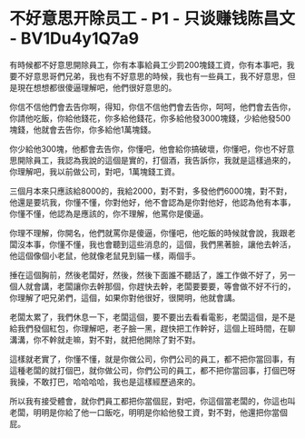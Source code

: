 # 不好意思开除员工 - P1 - 只谈赚钱陈昌文 - BV1Du4y1Q7a9

有時候都不好意思開除員工，你有本事給員工少罰200塊錢工資，你有本事吧，我要不好意思哥們兄弟，我也有不好意思的時候，我也有一些員工，我不好意思，但是現在想想都很傻逼理解吧，他們很好意思的。

你信不信他們會去告你啊，得知，你信不信他們會去告你，呵呵，他們會去告你，你請他吃飯，你給他錢花，你多給他錢花，你多給他發3000塊錢，少給他發500塊錢，他就會去告你，你多給他1萬塊錢。

你少給他300塊，他都會去告你，你懂吧，他會給你搞破壞，你懂吧，你也不好意思開除員工，我認為我說的這個是實的，打個酒，我告訴你，我就是這樣過來的，你理解吧，我以前做公司，對吧，1萬塊錢工資。

三個月本來只應該給8000的，我給2000，對不對，多發他們6000塊，對不對，他還是要坑我，你懂不懂，你對他好，他不會認為是你對他好，他認為他有本事，你懂不懂，他認為是應該的，你不理解，他罵你是傻逼。

你理不理解，你開名，他們就罵你是傻逼，你懂吧，他吃飯的時候就會說，我跟老闆沒本事，你懂不懂，我也會聽到這些消息的，這個，我們黑著臉，讓他去幹活，他這個像個小老鼠，他就像老鼠見到貓一樣，兩個手。

捶在這個胸前，然後老闆好，然後，然後下面誰不聽話了，誰工作做不好了，另一個人就會講，老闆讓你去幹那個，你趕快去幹，老闆要要要，等會做不好不行的，你理解了吧兄弟們，這個，如果你對他很好，很開明，他就會講。

老闆太累了，我們休息一下，老闆這個，要不要出去看看電影，老闆這個，是不是給我們發個紅包，你理解吧，老子臉一黑，趕快把工作幹好，這個上班時間，在聊溝溝，你不幹就走嘛，對不對，就把他開除了對不對。

這樣就老實了，你懂不懂，就是你做公司，你們公司的員工，都不把你當回事，有這種老闆的就打個巴，就你做公司，你們公司的員工，都不把你當回事，打個巴呀我操，不敢打巴，哈哈哈哈，我也是這樣經歷過來的。

所以我有接受體會，就你們員工都把你當個屁，對吧，你這個當老闆的，你這也叫老闆，明明是你給了他一口飯吃，明明是你給他發工資，對不對，他還把你當個屁。

